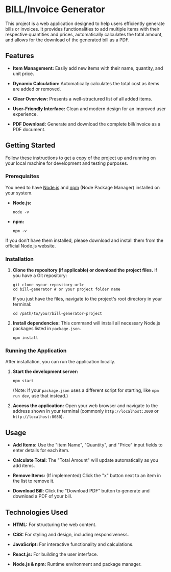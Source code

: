 # BILL/Invoice Generator

This project is a web application designed to help users efficiently generate bills or invoices. It provides functionalities to add multiple items with their respective quantities and prices, automatically calculates the total amount, and allows for the download of the generated bill as a PDF.

## Features

* **Item Management:** Easily add new items with their name, quantity, and unit price.

* **Dynamic Calculation:** Automatically calculates the total cost as items are added or removed.

* **Clear Overview:** Presents a well-structured list of all added items.

* **User-Friendly Interface:** Clean and modern design for an improved user experience.

* **PDF Download:** Generate and download the complete bill/invoice as a PDF document.

## Getting Started

Follow these instructions to get a copy of the project up and running on your local machine for development and testing purposes.

### Prerequisites

You need to have [Node.js](https://nodejs.org/en/download/) and [npm](https://www.npmjs.com/get-npm) (Node Package Manager) installed on your system.

* **Node.js:**

    ```
    node -v
    ```

* **npm:**

    ```
    npm -v
    ```

If you don't have them installed, please download and install them from the official Node.js website.

### Installation

1.  **Clone the repository (if applicable) or download the project files.**
    If you have a Git repository:

    ```
    git clone <your-repository-url>
    cd bill-generator # or your project folder name
    ```

    If you just have the files, navigate to the project's root directory in your terminal:

    ```
    cd /path/to/your/bill-generator-project
    ```

2.  **Install dependencies:**
    This command will install all necessary Node.js packages listed in `package.json`.

    ```
    npm install
    ```

### Running the Application

After installation, you can run the application locally.

1.  **Start the development server:**

    ```
    npm start
    ```

    (Note: If your `package.json` uses a different script for starting, like `npm run dev`, use that instead.)

2.  **Access the application:**
    Open your web browser and navigate to the address shown in your terminal (commonly `http://localhost:3000` or `http://localhost:8080`).

## Usage

* **Add Items:** Use the "Item Name", "Quantity", and "Price" input fields to enter details for each item.

* **Calculate Total:** The "Total Amount" will update automatically as you add items.

* **Remove Items:** (If implemented) Click the "x" button next to an item in the list to remove it.

* **Download Bill:** Click the "Download PDF" button to generate and download a PDF of your bill.

## Technologies Used

* **HTML:** For structuring the web content.

* **CSS:** For styling and design, including responsiveness.

* **JavaScript:** For interactive functionality and calculations.

* **React.js:** For building the user interface.

* **Node.js & npm:** Runtime environment and package manager.






